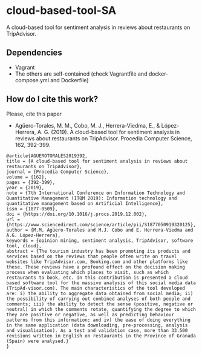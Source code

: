 # cloud-based-tool-SA
A cloud-based tool for sentiment analysis in reviews about restaurants on TripAdvisor.

## Dependencies
- Vagrant 
- The others are self-contained (check Vagrantfile and docker-compose.yml and Dockerfile)

## How do I cite this work?

Please, cite this paper
- Agüero-Torales, M. M., Cobo, M. J., Herrera-Viedma, E., & López-Herrera, A. G. (2019). A cloud-based tool for sentiment analysis in reviews about restaurants on TripAdvisor. Procedia Computer Science, 162, 392-399.

```
@article{AGUEROTORALES2019392,
title = {A cloud-based tool for sentiment analysis in reviews about restaurants on TripAdvisor},
journal = {Procedia Computer Science},
volume = {162},
pages = {392-399},
year = {2019},
note = {7th International Conference on Information Technology and Quantitative Management (ITQM 2019): Information technology and quantitative management based on Artificial Intelligence},
issn = {1877-0509},
doi = {https://doi.org/10.1016/j.procs.2019.12.002},
url = {https://www.sciencedirect.com/science/article/pii/S1877050919320125},
author = {M.M. Agüero-Torales and M.J. Cobo and E. Herrera-Viedma and A.G. López-Herrera},
keywords = {opinion mining, sentiment analysis, TripAdvisor, software tool, cloud},
abstract = {The tourism industry has been promoting its products and services based on the reviews that people often write on travel websites like TripAdvisor.com, Booking.com and other platforms like these. These reviews have a profound effect on the decision making process when evaluating which places to visit, such as which restaurants to book, etc. In this contribution is presented a cloud based software tool for the massive analysis of this social media data (TripAd-visor.com). The main characteristics of the tool developed are: i) the ability to aggregate data obtained from social media; ii) the possibility of carrying out combined analyses of both people and comments; iii) the ability to detect the sense (positive, negative or neutral) in which the comments rotate, quantifying the degree to which they are positive or negative, as well as predicting behaviour patterns from this information; and iv) the ease of doing everything in the same application (data downloading, pre-processing, analysis and visualisation). As a test and validation case, more than 33.500 revisions written in English on restaurants in the Province of Granada (Spain) were analysed.}
}
```
